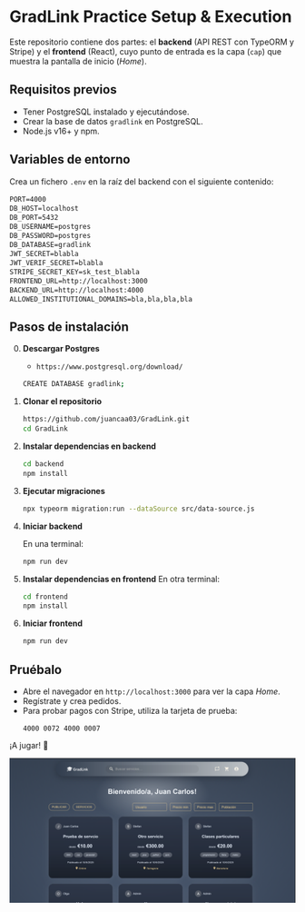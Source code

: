 # GradLink Practice Setup & Execution

Este repositorio contiene dos partes: el **backend** (API REST con TypeORM y Stripe) y el **frontend** (React), cuyo punto de entrada es la capa (`cap`) que muestra la pantalla de inicio (*Home*).

## Requisitos previos

* Tener PostgreSQL instalado y ejecutándose.
* Crear la base de datos `gradlink` en PostgreSQL.
* Node.js v16+ y npm.

## Variables de entorno

Crea un fichero `.env` en la raíz del backend con el siguiente contenido:

```dotenv
PORT=4000
DB_HOST=localhost
DB_PORT=5432
DB_USERNAME=postgres
DB_PASSWORD=postgres
DB_DATABASE=gradlink
JWT_SECRET=blabla
JWT_VERIF_SECRET=blabla
STRIPE_SECRET_KEY=sk_test_blabla
FRONTEND_URL=http://localhost:3000
BACKEND_URL=http://localhost:4000
ALLOWED_INSTITUTIONAL_DOMAINS=bla,bla,bla,bla
```

## Pasos de instalación

0. **Descargar Postgres**
   * `https://www.postgresql.org/download/`

   ```bash
   CREATE DATABASE gradlink;
   ```

1. **Clonar el repositorio**

   ```bash
   https://github.com/juancaa03/GradLink.git
   cd GradLink
   ```

2. **Instalar dependencias en backend**

   ```bash
   cd backend
   npm install
   ```

3. **Ejecutar migraciones**

   ```bash
   npx typeorm migration:run --dataSource src/data-source.js
   ```

4. **Iniciar backend**

   En una terminal:
   ```bash
   npm run dev
   ```

5. **Instalar dependencias en frontend**
   En otra terminal:

   ```bash
   cd frontend
   npm install
   ```

6. **Iniciar frontend**
   ```bash
   npm run dev
   ```

## Pruébalo

* Abre el navegador en `http://localhost:3000` para ver la capa *Home*.
* Regístrate y crea pedidos.
* Para probar pagos con Stripe, utiliza la tarjeta de prueba:
  ```text
  4000 0072 4000 0007
  ```

¡A jugar! 🎉

![Captura de Home](./Home.png)
